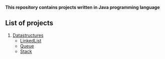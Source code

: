 **This repository contains projects written in Java programming language**

## List of projects ##
1. [Datastructures](https://github.com/yashshah03/Java/tree/dev/DataStructures)
    - [LinkedList](https://github.com/yashshah03/Java/tree/dev/DataStructures/LinkedList)
    - [Queue](https://github.com/yashshah03/Java/tree/dev/DataStructures/Queue)
    - [Stack](https://github.com/yashshah03/Java/tree/dev/DataStructures/Stack)
